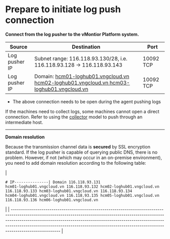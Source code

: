 # Prepare to initiate log push connection

**Connect from the log pusher to the vMontior Platform system.**

| **Source**    | **Destination**                                                                                                                                                                                            | **Port**  |
| ------------- | ---------------------------------------------------------------------------------------------------------------------------------------------------------------------------------------------------------- | --------- |
| Log pusher IP | Subnet range: 116.118.93.130/28, i.e. 116.118.93.128 -> 116.118.93.143                                                                                                                                     | 10092 TCP |
| Log pusher IP | Domain: [hcm01-loghub01.vngcloud.vn ](http://hcm01-loghub01.vngcloud.vn/)[hcm02-loghub01.vngcloud.vn ](http://hcm02-loghub01.vngcloud.vn/)[hcm03-loghub01.vngcloud.vn](http://hcm03-loghub01.vngcloud.vn/) | 10092 TCP |

* The above connection needs to be open during the agent pushing logs

If the machines need to collect logs, some machines cannot open a direct connection. Refer to using the [collector](https://opentelemetry.io/docs/collector/) model to push through an intermediate host.

***

**Domain resolution**

Because the transmission channel data is **secured** by SSL encryption standard. If the log pusher is capable of querying public DNS, there is no problem. However, if not (which may occur in an on-premise environment), you need to add domain resolution according to the following table:

| <pre><code># IP---------------| Domain
116.118.93.131      hcm01-loghub01.vngcloud.vn 
116.118.93.132      hcm02-loghub01.vngcloud.vn 
116.118.93.133      hcm03-loghub01.vngcloud.vn
116.118.93.134      hcm04-loghub01.vngcloud.vn
116.118.93.135      hcm05-loghub01.vngcloud.vn
116.118.93.136      hcm06-loghub01.vngcloud.vn
</code></pre> |
| ------------------------------------------------------------------------------------------------------------------------------------------------------------------------------------------------------------------------------------------------------------------------------------------------------------------------------------------------ |

